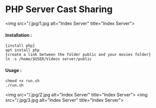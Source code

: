 # PHP Server Cast Sharing

<img src="/.jpg/1.jpg alt="Index Server" title="Index Server">

#### Installation : 
```
{install php}
apt install php
{create a link between the folder public and your movies folder}
ln -s /home/$USER/Videos server/public
```


#### Usage :
```
chmod +x run.sh
./run.sh
```

<img src="/.jpg/2.jpg alt="Index Server" title="Index Server">
<img src="/.jpg/3.jpg alt="Index Server" title="Index Server">
